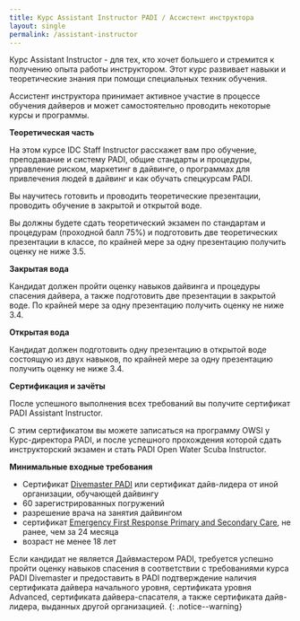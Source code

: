 ```yaml
---
title: Курс Assistant Instructor PADI / Ассистент инструктора
layout: single
permalink: /assistant-instructor
---
```


Курс Assistant Instructor - для тех, кто хочет большего и стремится к получению опыта работы инструктором. Этот курс развивает навыки и теоретические знания при помощи специальных техник обучения.

Ассистент инструктора принимает активное участие в процессе обучения дайверов и может самостоятельно проводить некоторые курсы и программы.

**Теоретическая часть**

На этом курсе IDC Staff Instructor расскажет вам про обучение, преподавание и систему PADI, общие стандарты и процедуры, управление риском, маркетинг в дайвинге, о программах для привлечения людей в дайвинг и как обучать спецкурсам PADI.

Вы научитесь готовить и проводить теоретические презентации, проводить обучение в закрытой и открытой воде.

Вы должны будете сдать теоретический экзамен по стандартам и процедурам (проходной балл 75%) и подготовить две теоретических презентации в классе, по крайней мере за одну презентацию получить оценку не ниже 3.5.

**Закрытая вода**

Кандидат должен пройти оценку навыков дайвинга и процедуры спасения дайвера, а также подготовить две презентации в закрытой воде. По крайней мере за одну презентацию получить оценку не ниже 3.4.

**Открытая вода**

Кандидат должен подготовить одну презентацию в открытой воде состоящую из двух навыков, по крайней мере за одну презентацию получить оценку не ниже 3.4.

**Сертификация и зачёты**

После успешного выполнения всех требований вы получите сертификат PADI Assistant Instructor. 

С этим сертификатом вы можете записаться на программу OWSI у Курс-директора PADI, и после успешного прохождения которой сдать инструкторский экзамен и стать PADI Open Water Scuba Instructor.

**Минимальные входные требования**

* Сертификат [Divemaster PADI](/divemaster) или сертификат дайв-лидера от иной организации, обучающей дайвингу
* 60 зарегистрированных погружений
* разрешение врача на занятия дайвингом
* сертификат [Emergency First Response Primary and Secondary Care](/efr), не ранее, чем за 24 месяца
* возраст не менее 18 лет

Если кандидат не является Дайвмастером PADI, требуется успешно пройти оценку навыков спасения в соответствии с требованиями курса PADI Divemaster и предоставить в PADI подтверждение наличия сертификата дайвера начального уровня, сертификата уровня Advanced, сертификата дайвера-спасателя, а также сертификата дайв-лидера, выданных другой организацией.
{: .notice--warning}